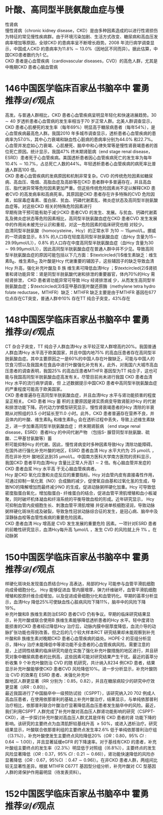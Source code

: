 # 叶酸、高同型半胱氨酸血症与慢  
性肾病  
慢性肾病（chronic kidney disease，CKD）是由多种因素造成的以进行性肾损伤为特征的常见慢性疾病群。由于环境污染加剧、生活方式改变、糖尿病和高血压发病率增加等原因，全球CKD 的患病率呈不断增长趋势。2008 年流行病学调查显示，中国成人CKD 的患病率为$11.8\%\sim13.0\%$（因地区不同而异）。据此估算，中国CKD患者数约为1 亿。  
CKD 患者是心血管疾病（cardiovascular diseases，CVD）的高危人群，尤其是中晚期CKD 患者心脑血管病  
# 146中国医学临床百家丛书脑卒中  霍勇 推荐${\mathcal{D}}/{\mathcal{O}}$观点  
高发。与普通人群相比，CKD 患者心血管疾病呈明显年轻化和快速进展趋势。$30\sim40$ 岁透析患者心血管病的发生率相当于70 岁正常人群。北美人群调查显示，CKD 患者心肌梗死的发生率（每年$69\%$）明显高于糖尿病患者（每年$54\%$），是心血管疾病最高危人群。我国2010 年多城市调查显示，透析患者心血管疾病的患病率为$57.0\%$，其中心力衰竭和缺血性心脏病的患病率分别为$44.0\%$ 和$22.7\%$。心血管并发症如心力衰竭、心肌梗死、脑卒中和心律失常等是慢性肾衰竭患者的首位死亡原因。统计显示，我国$47\%$ 终末期肾脏病（end stage renal disease，ESRD）患者死于心血管疾病。美国透析患者因心血管疾病死亡的发生率为每年$10.4\%\sim10.7\%$，占总死亡人数的$44\%$。年轻透析患者心血管疾病的病死率比普通人群高100 倍。  
CKD 患者心血管疾病的发病原因和机制非常复杂。CVD 的传统危险因素如糖尿病、高血压、吸烟、高脂血症及高龄等在CKD 患者群中多普遍存在，并且高血压、脂代谢异常等危险因素更加严重。但这些传统危险因素尚不足以解释CKD 患者CVD 的高发病率和高病死率。其原因是CKD 患者存在许多特殊的CVD 危险因素，如尿毒症毒素、蛋白尿、贫血、钙磷代谢紊乱、微炎症状态及高同型半胱氨酸血症等。对这些CKD 相关的特殊危险因素进行  
早期有效干预可能有助于减少CKD 患者CVD 的发生、发展。与贫血、钙磷代谢紊乱及微炎症状态等危险因素相比，高同型半胱氨酸血症在CKD 患者CVD 发生发展中的作用尚未被充分认识和重视，对这一危险因素的临床研究也相 对较少。  
血清同型半胱氨酸（homocysteine，Hcy）的正常水平 为$10\sim15\upmu\mathrm{mol}/\mathrm{L}$。挪威的一项调查显示，$8.5\%$ 的人口存在轻度高同型半胱氨酸血症（血Hcy 含量为$15\sim$ $29.99\upmu\mathrm{mol}/\mathrm{L})$），$0.8\%$ 的人口存在中度高同型半胱氨酸血症（血Hcy 含量为$30\sim99.99\upmu\mathrm{mol}/\mathrm{L})$），因此高同型半胱氨酸血症在普通人群中并不少见。导致高同型半胱氨酸血症的原因可能包括以下几方面：$\textcircled{1}$维生素缺乏：维生素$\mathrm{B_{6}}$、维生素$\mathrm{B}_{12}$ 及叶酸是Hcy 代谢重要的辅因子，这些辅因子的缺乏导致血清 Hcy  升高，强化补充叶酸及 B  族 维生素可降低血清Hcy ；$\textcircled{2}$肾损害和肾功能异常：肾是同型半胱氨酸代谢和排泄的重要器官，体内$70\%$的Hcy 需经肾排泄， CKD  患者肾功能异常可导致 Hcy  经肾排泄减 少，从而发生高同型半胱氨酸血症；$\textcircled{3}$亚甲基四氢叶酸还原酶（methylene tetra hydro folate reductase，MTHFR）缺乏：MTHFR 缺乏主要是由于MTHFR 基因在677 位点存在CT突变，普通人群中$10\%$ 存在TT 纯合子突变，$43\%$存在  
# 148中国医学临床百家丛书脑卒中  霍勇 推荐${\mathcal{D}}/{\mathcal{O}}$观点  
CT 杂合子突变，TT 纯合子人群血清Hcy 水平较正常人群增高约$20\%$。我国普通人群血清Hcy 水平高于欧美国家，并且中国内地$75\%$ 的高血压患者存在高同型半胱氨酸血症。其中主要原因之一是$60\%$的中国人存在叶酸缺乏，可能与中国人的饮食习惯以及我国未在食品中进行叶酸强化补充有关。此外，对我国六大城市高血压患者的调查表明，我国$25\%$ 的高血压患者MTHFR 基因型为TT 纯合子，这也可能与我国高同型半胱氨酸血症高发有关。尽管目前尚未进行我国 CKD  患者血清 Hcy  水平的流行病学调查，但 上述数据提示中国CKD 患者中高同型半胱氨酸血症的严重程度可能高于欧美国家。  
CKD 患者普遍存在高同型半胱氨酸血症，并且血清Hcy  水平与肾功能损害的程度呈正相关。 CKD  患者 Hcy  蓄 积的主要原因是肾实质病变导致肾脏对Hcy 的代谢和排泄功能下降。药代动力学模型研究显示，慢性肾衰竭患者的Hcy 清除的半衰期从对照组的3.5 小时延长至11.0 小时。此外，CKD 患者普遍存在营养不良，并且体内的叶酸、维生素$\mathrm{B_{6}}$ 和维生素$\mathrm{B}_{12}$ 会在透析过程中丢失，导致上述维生素缺乏，进一步加重高同型半胱氨酸血症； 终末期肾脏病
 （end stage renal disease，ESRD）患者Hcy 的中间代谢产物
（包括S- 腺苷同型半胱氨酸、硫酸、二甲基甘氨酸等）蓄  
积可能抑制Hcy 的代谢。因此，慢性肾病变时多种因素导致Hcy 清除功能障碍。在国外进行强化补充叶酸的地区，ESRD  患者血清 Hcy  水平大约为 $25~\upmu\mathrm{mol}/\mathrm{L}$ ，而在非补充叶 酸地区达到$35~\upmu\mathrm{mol}/\mathrm{L}$。中国南方医科大学南方医院的资料显示，我国CKD 患者平均血清Hcy 含量比正常人升高$1\sim2$  倍。有心脑血管并发症的 CKD  患者血浆 Hcy  水平高 于无心脑血管疾病者。  
Hcy 是CKD 氧化应激和炎症反应的重要指标。Hcy 对血管内皮有直接毒性作用，可通过抑制一氧化氮（NO）合成酶的减少，促使氧自由基和过氧化氢的生成，导致NO的降解增加而最终减少NO 的生成，促进动脉粥样硬化加重。Hcy 可导致低密度脂蛋白氧化，增加脂蛋白- 纤维蛋白的结合，促进血管平滑肌增殖和血小板凝聚，同时破坏机体凝血和纤溶系统的平衡导致血栓的形成。近年研究显示， Hcy  可抑制血管内皮细胞生长、刺激血管平滑肌增殖 并促进单核细胞浸润，导致动脉粥样硬化斑块形成及破裂，导致急性冠状动脉综合征的发生，是冠心病、脑卒中及深静脉血栓等血管性疾病的重要危险因素。  
CKD  患者血清 Hcy  增高是 CVD  发生发展的重要危险 因素。一项针对ESRD 患者的前瞻性研究显示，血清Hcy每升高 $1\upmu\mathrm{mol}/\mathrm{L}$ ，发生 CVD  的风险就上升 $1\%$ 。在动脉粥  
# 150中国医学临床百家丛书脑卒中  霍勇 推荐${\mathcal{D}}/{\mathcal{O}}$观点  
样硬化斑块处发现蛋白质结合Hcy 高表达，局部的Hcy 可能参与血管平滑肌细胞向成骨细胞分化。 Hcy  能够促进血 管内膜增厚，弹力纤维破坏，血管平滑肌细胞增殖和胶原纤维合成增加，以及促进成骨细胞分化和血管钙化。早期的荟萃分析显示，血清Hcy 降低$25\%$可使缺血性心脏病风险下降$11\%$，脑卒中的风险下降$19\%$。  
补充叶酸和B 族维生素防治ESRD 患者CVD 仍有争议。早期的临床研究结果显示，补充叶酸或联合使用B 族维生素能够降低透析患者的Hcy 水平。轻中度肾功能损害的CKD 患者经过降低Hcy 治疗后，动脉内膜中层厚度降低，血流介导的动脉扩张功能也得到改善。但之后的几个较大样本RCT 研究结果却未能观察到补充叶酸和B 族维生素对晚期CKD 患者心血管疾病的益处。HOPE-2 的亚组分析显示，降Hcy 治疗未能降低中等肾功能不全患者的心血管疾病风险。需要注意的是，上述阴性结果的临床研究均是在实施了强化补充叶酸措施的地区进行，并且研究对象中糖尿病患者的比例高，这些因素可能对研究结果产生干扰。最近的荟萃分析收集 9  个补充叶酸防治 CVD  的随 机研究，共计纳入8234 例CKD 患者，结果显示补充叶酸能够使CKD 患者CVD 风险降低$10\%$。进一步分析显示，补充叶酸防治 CVD  的效果在 ESRD  患者、未强化补充叶  
酸地区人群更显著（RR 分别为：0.85，0.82），并且在糖尿病较少的研究中疗效更显著（$\left(R R:0.80\right)$）。  
最近我国进行了中国脑卒中一级预防试验（CSPPT），该研究纳入20 702 例成人高血压患者，在使用依那普利的基础上补充叶酸治疗，结果显示，与单纯依那普利治疗相比，依那普利联合叶酸治疗显著降低高血压患者发生脑卒中的风险。最近，我们利用CSPPT 人群完成了补充叶酸对高血压人群肾功能影响的研究（CSPPT-CKD），进一步探讨补充叶酸对高血压人群尤其是伴有 CKD  患者的肾 功能下降的影响。该研究的主要终点为血清肌酐较基线升高 $\geqslant50\%$，或进入透析治疗。研究结果显示，叶酸联合依那普利组的主要终点发生率$2.6\%$ 低于单纯依那普利治疗组（$(3.1\%)$），补充叶酸使发生主要终点风险降低$20\%$（$O R$：0.80，$95\%~C I:0.64\sim1.00)$），并且显著延缓eGFR 的下降速率。对于基线有CKD 的患者，补充叶酸组主要终点的发生率（$(2.3\%$）明显低于对照组（$(6.8\%)$），主要终点的发生风险显著降低（$O R:0.37$，$95\%~C I:0.21\sim0.66)$），肾功能快速降低的风险亦显著降低（$O R:0.67$，$95\%$CI ：$0.47\sim0.96)$）。在非CKD 患者人群，两组间比较无显著性差异。根据 MTHFR C677T  基因型分组分析，补充叶酸对 CC 型基因人群的肾保护作用最明显（待发表资料）。  
# 152中国医学临床百家丛书脑卒中  霍勇 推荐${\mathcal{D}}/{\mathcal{O}}$观点  
